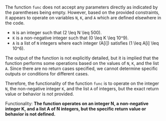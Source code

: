 The function `func` does not accept any parameters directly as indicated by the parentheses being empty. However, based on the provided constraints, it appears to operate on variables `N`, `K`, and `A` which are defined elsewhere in the code. 

- `N` is an integer such that \(2 \leq N \leq 500\).
- `K` is a non-negative integer such that \(0 \leq K \leq 10^9\).
- `A` is a list of `N` integers where each integer \(A[i]\) satisfies \(1 \leq A[i] \leq 10^6\).

The output of the function is not explicitly detailed, but it is implied that the function performs some operations based on the values of `N`, `K`, and the list `A`. Since there are no return cases specified, we cannot determine specific outputs or conditions for different cases.

Therefore, the functionality of the function `func` is to operate on the integer `N`, the non-negative integer `K`, and the list `A` of integers, but the exact return value or behavior is not provided.

Functionality: **The function operates on an integer N, a non-negative integer K, and a list A of N integers, but the specific return value or behavior is not defined.**